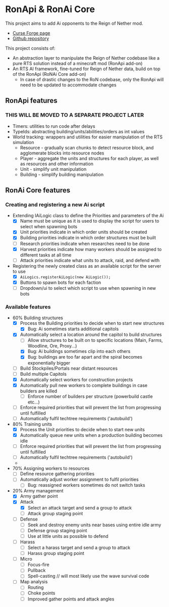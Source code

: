 # RonApi & RonAi Core
This project aims to add Ai opponents to the Reign of Nether mod.
- [Curse Forge page](https://www.curseforge.com/minecraft/mc-mods/reign-of-nether-rts-in-minecraft)
- [Github repository](https://github.com/SoLegendary/reignofnether)

This project consists of:
- An abstraction layer to manipulate the Reign of Nether codebase like a pure RTS solution instead of a minecraft mod (RonApi add-on)
- An RTS AI framework, fine-tuned for Reign of Nether data, build on top of the RonApi (RoNAi Core add-on)
  - In case of drastic changes to the RoN codebase, only the RonApi will need to be updated to accommodate changes

## RonApi features
### THIS WILL BE MOVED TO A SEPARATE PROJECT LATER
- Timers: utilities to run code after delays
- TypeIds: abstracting building/units/abilities/orders as int values
- World tracking: wrappers and utilities for easier manipulation of the RTS simulation
  - Resource - gradually scan chunks to detect resource block, and agglomerate blocks into resource nodes
  - Player - aggregate the units and structures for each player, as well as resources and other information
  - Unit - simplify unit manipulation
  - Building - simplify building manipulation

## RonAi Core features
### Creating and registering a new Ai script
- Extending IAiLogic class to define the Priorities and parameters of the Ai
  - [x] Name must be unique as it is used to display the script for users to select when spawning bots
  - [x] Unit priorities indicate in which order units should be created
  - [x] Building priorities indicate in which order structures must be built
  - [ ] Research priorities indicate when researches need to be done
  - [X] Harvest priorities indicate how many workers should be assigned to different tasks at all time
  - [ ] Attack priorities indicate what units to attack, raid, and defend with
- Registering the newly created class as an available script for the server to use
  - [x] `AiLogics.registerAiLogic(new AiLogic());`
  - [x] Buttons to spawn bots for each faction
  - [ ] Dropdown/ui to select which script to use when spawning in new bots
### Available features
- 60% Building structures
  - [x] Process the Building priorities to decide when to start new structures
    - [x] Bug: Ai sometimes starts additional capitols
  - [x] Automatically select a location around the capitol to build structures
    - [ ] Allow structures to be built on to specific locations (Main, Farms, Woodline, Ore, Proxy...)
    - [x] Bug: Ai buildings sometimes clip into each others
    - [X] Bug: buildings are too far apart and the spiral becomes exponentially bigger
  - [ ] Build Stockpiles/Portals near distant resources
  - [ ] Build multiple Capitols
  - [x] Automatically select workers for construction projects
  - [x] Automatically pull new workers to complete buildings in case builders are killed
    - [ ] Enforce number of builders per structure (powerbuild castle etc...)
  - [ ] Enforce required priorities that will prevent the list from progressing until fulfilled
  - [ ] Automatically fulfil techtree requirements ('autobuild')
- 80% Training units
  - [x] Process the Unit priorities to decide when to start new units
  - [x] Automatically queue new units when a production building becomes idle
  - [ ] Enforce required priorities that will prevent the list from progressing until fulfilled
  - [ ] Automatically fulfil techtree requirements ('autobuild')
  - 
- 70% Assigning workers to resources
  - [ ] Define resource gathering priorities
  - [ ] Automatically adjust worker assignment to fulfil priorities
    - [ ] Bug: reassigned workers sometimes do not switch tasks
- 20% Army management
  - [X] Army gather point
  - [X] Attack
    - [X] Select an attack target and send a group to attack
    - [ ] Attack group staging point
  - [ ] Defense
    - [ ] Seek and destroy enemy units near bases using entire idle army
    - [ ] Defense group staging point
    - [ ] Use at little units as possible to defend
  - [ ] Harass
    - [ ] Select a harass target and send a group to attack
    - [ ] Harass group staging point
  - [ ] Micro
    - [ ] Focus-fire
    - [ ] Pullback
    - [ ] Spell-casting // will most likely use the wave survival code
  - [ ] Map analysis
    - [ ] Routing
    - [ ] Choke points
    - [ ] Improved gather points and attack angles